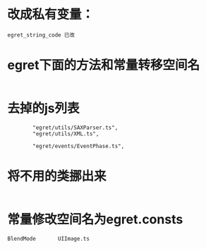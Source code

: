 
# 改成私有变量：

```
egret_string_code 已改
```

# egret下面的方法和常量转移空间名
```

```

# 去掉的js列表
```
        "egret/utils/SAXParser.ts",
        "egret/utils/XML.ts",

        "egret/events/EventPhase.ts",
```

# 将不用的类挪出来

```
```

# 常量修改空间名为egret.consts

```
BlendMode       UIImage.ts

```